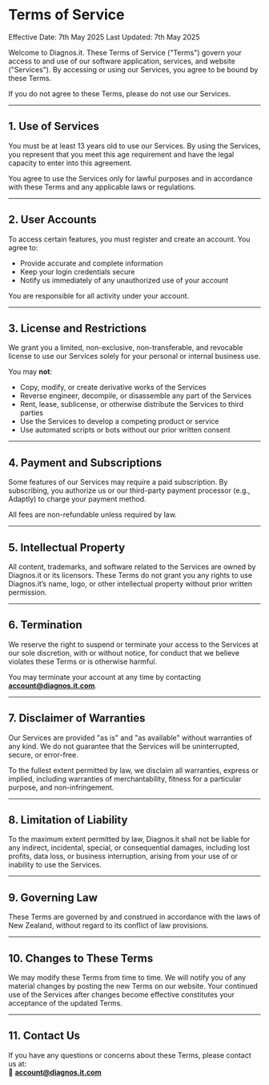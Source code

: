 # Terms of Service

Effective Date: 7th May 2025
Last Updated: 7th May 2025

Welcome to Diagnos.it. These Terms of Service ("Terms") govern your access to and use of our software application, services, and website ("Services"). By accessing or using our Services, you agree to be bound by these Terms.

If you do not agree to these Terms, please do not use our Services.

---

## 1. Use of Services

You must be at least 13 years old to use our Services. By using the Services, you represent that you meet this age requirement and have the legal capacity to enter into this agreement.

You agree to use the Services only for lawful purposes and in accordance with these Terms and any applicable laws or regulations.

---

## 2. User Accounts

To access certain features, you must register and create an account. You agree to:

- Provide accurate and complete information
- Keep your login credentials secure
- Notify us immediately of any unauthorized use of your account

You are responsible for all activity under your account.

---

## 3. License and Restrictions

We grant you a limited, non-exclusive, non-transferable, and revocable license to use our Services solely for your personal or internal business use.

You may **not**:

- Copy, modify, or create derivative works of the Services
- Reverse engineer, decompile, or disassemble any part of the Services
- Rent, lease, sublicense, or otherwise distribute the Services to third parties
- Use the Services to develop a competing product or service
- Use automated scripts or bots without our prior written consent

---

## 4. Payment and Subscriptions

Some features of our Services may require a paid subscription. By subscribing, you authorize us or our third-party payment processor (e.g., Adaptly) to charge your payment method.

All fees are non-refundable unless required by law.

---

## 5. Intellectual Property

All content, trademarks, and software related to the Services are owned by Diagnos.it or its licensors. These Terms do not grant you any rights to use Diagnos.it’s name, logo, or other intellectual property without prior written permission.

---

## 6. Termination

We reserve the right to suspend or terminate your access to the Services at our sole discretion, with or without notice, for conduct that we believe violates these Terms or is otherwise harmful.

You may terminate your account at any time by contacting **[account@diagnos.it.com](mailto:account@diagnos.it.com)**.

---

## 7. Disclaimer of Warranties

Our Services are provided "as is" and "as available" without warranties of any kind. We do not guarantee that the Services will be uninterrupted, secure, or error-free.

To the fullest extent permitted by law, we disclaim all warranties, express or implied, including warranties of merchantability, fitness for a particular purpose, and non-infringement.

---

## 8. Limitation of Liability

To the maximum extent permitted by law, Diagnos.it shall not be liable for any indirect, incidental, special, or consequential damages, including lost profits, data loss, or business interruption, arising from your use of or inability to use the Services.

---

## 9. Governing Law

These Terms are governed by and construed in accordance with the laws of New Zealand, without regard to its conflict of law provisions.

---

## 10. Changes to These Terms

We may modify these Terms from time to time. We will notify you of any material changes by posting the new Terms on our website. Your continued use of the Services after changes become effective constitutes your acceptance of the updated Terms.

---

## 11. Contact Us

If you have any questions or concerns about these Terms, please contact us at:  
📧 **[account@diagnos.it.com](mailto:account@diagnos.it.com)**
